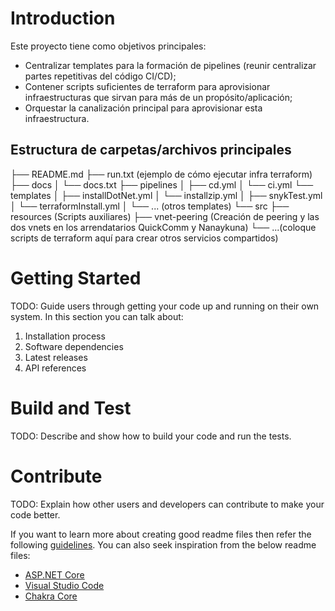 # Introduction 
Este proyecto tiene como objetivos principales:
- Centralizar templates para la formación de pipelines (reunir centralizar partes repetitivas del código CI/CD);
- Contener scripts suficientes de terraform para aprovisionar infraestructuras que sirvan para más de un propósito/aplicación;
- Orquestar la canalización principal para aprovisionar esta infraestructura.


## Estructura de carpetas/archivos principales

├── README.md
├── run.txt (ejemplo de cómo ejecutar infra terraform)
├── docs
│   └── docs.txt
├── pipelines
│   ├── cd.yml
│   └── ci.yml
└── templates
│   ├── installDotNet.yml
│   └── installzip.yml
│   ├── snykTest.yml
│   └── terraformInstall.yml
│   └── ... (otros templates)
└── src
    ├── resources (Scripts auxiliares)
    ├── vnet-peering (Creación de peering y las dos vnets en los arrendatarios QuickComm y Nanaykuna)
    └── ...(coloque scripts de terraform aquí para crear otros servicios compartidos)

# Getting Started
TODO: Guide users through getting your code up and running on their own system. In this section you can talk about:
1.	Installation process
2.	Software dependencies
3.	Latest releases
4.	API references

# Build and Test
TODO: Describe and show how to build your code and run the tests. 

# Contribute
TODO: Explain how other users and developers can contribute to make your code better. 

If you want to learn more about creating good readme files then refer the following [guidelines](https://docs.microsoft.com/en-us/azure/devops/repos/git/create-a-readme?view=azure-devops). You can also seek inspiration from the below readme files:
- [ASP.NET Core](https://github.com/aspnet/Home)
- [Visual Studio Code](https://github.com/Microsoft/vscode)
- [Chakra Core](https://github.com/Microsoft/ChakraCore)